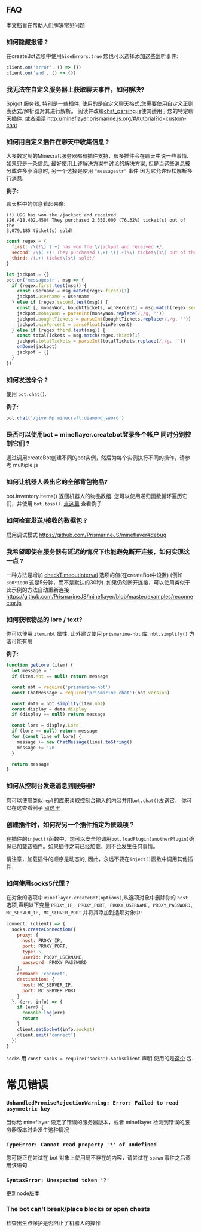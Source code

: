 ## FAQ

本文档旨在帮助人们解决常见问题

### 如何隐藏报错 ?

在createBot选项中使用`hideErrors:true`
您也可以选择添加这些监听事件:

```js
client.on('error', () => {})
client.on('end', () => {})
```

### 我无法在自定义服务器上获取聊天事件，如何解决?

Spigot 服务器, 特别是一些插件, 使用的是自定义聊天格式,您需要使用自定义正则表达式/解析器对其进行解析。
阅读并改编[chat_parsing.js](https://github.com/PrismarineJS/mineflayer/blob/master/examples/chat_parsing.js)使其适用于您的特定聊天插件. 或者阅读 http://mineflayer.prismarine.js.org/#/tutorial?id=custom-chat

### 如何用自定义插件在聊天中收集信息 ?

大多数定制的Minecraft服务器都有插件支持，很多插件会在聊天中说一些事情. 如果只是一条信息, 最好使用上述解决方案中讨论的解决方案, 但是当这些消息被分成许多小消息时, 另一个选择是使用 `"messagestr"` 事件 因为它允许轻松解析多行消息.

**例子:**

聊天栏中的信息看起来像:
```
(!) U9G has won the /jackpot and received
$26,418,402,450! They purchased 2,350,000 (76.32%) ticket(s) out of the
3,079,185 ticket(s) sold!
```
```js
const regex = {
  first: /\(!\) (.+) has won the \/jackpot and received +/,
  second: /\$(.+)! They purchased (.+) \((.+)%\) ticket\(s\) out of the /,
  third: /(.+) ticket\(s\) sold!/
}

let jackpot = {}
bot.on('messagestr', msg => {
  if (regex.first.test(msg)) {
    const username = msg.match(regex.first)[1]
    jackpot.username = username
  } else if (regex.second.test(msg)) {
    const [, moneyWon, boughtTickets, winPercent] = msg.match(regex.second)
    jackpot.moneyWon = parseInt(moneyWon.replace(/,/g, ''))
    jackpot.boughtTickets = parseInt(boughtTickets.replace(/,/g, ''))
    jackpot.winPercent = parseFloat(winPercent)
  } else if (regex.third.test(msg)) {
    const totalTickets = msg.match(regex.third)[1]
    jackpot.totalTickets = parseInt(totalTickets.replace(/,/g, ''))
    onDone(jackpot)
    jackpot = {}
  }
})
```
### 如何发送命令 ?

使用  `bot.chat()`.

**例子:**

```js
bot.chat('/give @p minecraft:diamond_sword')
```

### 是否可以使用bot = mineflayer.createbot登录多个帐户  同时分别控制它们 ?

通过调用createBot创建不同的bot实例，然后为每个实例执行不同的操作，请参考 multiple.js

### 如何让机器人丢出它的全部背包物品?

bot.inventory.items() 返回机器人的物品数组. 您可以使用递归函数循环遍历它们，并使用 `bot.toss()`.  [点这里](https://gist.github.com/dada513/3d88f772be4224b40f9e5d1787bd63e9) 查看例子

### 如何检查发送/接收的数据包 ?

启用调试模式 https://github.com/PrismarineJS/mineflayer#debug

### 我希望即使在服务器有延迟的情况下也能避免断开连接，如何实现这一点 ?

一种方法是增加 [checkTimeoutInterval](https://github.com/PrismarineJS/node-minecraft-protocol/blob/master/docs/API.md#mccreateclientoptions) 选项的值(在createBot中设置)  (例如 `300*1000` 这是5分钟，而不是默认的30秒). 如果仍然断开连接，可以使用类似于此示例的方法自动重新连接 https://github.com/PrismarineJS/mineflayer/blob/master/examples/reconnector.js

### 如何获取物品的 lore / text?

你可以使用 `item.nbt` 属性. 此外建议使用 `prismarine-nbt` 库.   `nbt.simplify()` 方法可能有用

**例子:**

```js
function getLore (item) {
  let message = ''
  if (item.nbt == null) return message

  const nbt = require('prismarine-nbt')
  const ChatMessage = require('prismarine-chat')(bot.version)

  const data = nbt.simplify(item.nbt)
  const display = data.display
  if (display == null) return message

  const lore = display.Lore
  if (lore == null) return message
  for (const line of lore) {
    message += new ChatMessage(line).toString()
    message += '\n'
  }

  return message
}
```

### 如何从控制台发送消息到服务器?

您可以使用类似`repl`的库来读取控制台输入的内容并用`bot.chat()`发送它。 你可以在这查看例子 [点这里](https://github.com/PrismarineJS/mineflayer/blob/master/examples/repl.js)

### 创建插件时，如何将另一个插件指定为依赖项？

在插件的`inject()`函数中，您可以安全地调用`bot.loadPlugin(anotherPlugin)`确保已加载该插件。如果插件之前已经加载，则不会发生任何事情。

请注意，加载插件的顺序是动态的, 因此，永远不要在`inject()`函数中调用其他插件.

### 如何使用socks5代理？

在对象的选项中 `mineflayer.createBot(options)`,从选项对象中删除你的 `host` 选项,声明以下变量 `PROXY_IP, PROXY_PORT, PROXY_USERNAME, PROXY_PASSWORD, MC_SERVER_IP, MC_SERVER_PORT` 并将其添加到选项对象中:
```js
connect: (client) => {
  socks.createConnection({
    proxy: {
      host: PROXY_IP,
      port: PROXY_PORT,
      type: 5,
      userId: PROXY_USERNAME,
      password: PROXY_PASSWORD
    },
    command: 'connect',
    destination: {
      host: MC_SERVER_IP,
      port: MC_SERVER_PORT
    }
  }, (err, info) => {
    if (err) {
      console.log(err)
      return
    }
    client.setSocket(info.socket)
    client.emit('connect')
  })
}
```
  `socks` 用 `const socks = require('socks').SocksClient` 声明 使用的是[这个](https://www.npmjs.com/package/socks) 包.

# 常见错误

### `UnhandledPromiseRejectionWarning: Error: Failed to read asymmetric key`

当你给 mineflayer 设定了错误的服务器版本，或者 mineflayer 检测到错误的服务器版本时会发生这种情况

### `TypeError: Cannot read property '?' of undefined`

您可能正在尝试在 bot 对象上使用尚不存在的内容，请尝试在 `spawn` 事件之后调用该语句

### `SyntaxError: Unexpected token '?'`

更新node版本

### The bot can't break/place blocks or open chests

检查出生点保护是否阻止了机器人的操作

